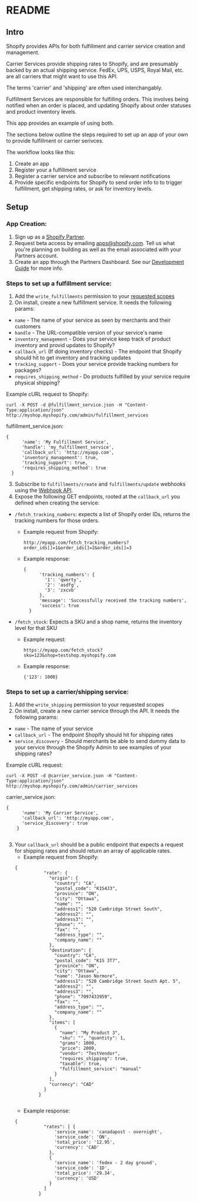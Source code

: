 # README

## Intro

Shopify provides APIs for both fulfillment and carrier service creation and management.

Carrier Services provide shipping rates to Shopify, and are presumably backed by an actual shipping service. FedEx, UPS, USPS, Royal Mail, etc. are all carriers that might want to use this API.

The terms 'carrier' and 'shipping' are often used interchangably.

Fulfillment Services are responsible for fulfilling orders. This involves being notified when an order is placed, and updating Shopify about order statuses and product inventory levels.

This app provides an example of using both.

The sections below outline the steps required to set up an app of your own to provide fulfillment or carrier serivces.

The workflow looks like this:

1. Create an app
2. Register your a fulfillment service
3. Register a carrier service and subscribe to relevant notifications
3. Provide specific endpoints for Shopify to send order info to to trigger fulfillment, get shipping rates, or ask for inventory levels.

## Setup  

### App Creation:

1. Sign up as a [Shopify Partner](http://partners.shopify.com).
2. Request beta access by emailing [apps@shopify.com](mailto:apps@shopify.com). Tell us what you're planning on building as well as the email associated with your Partners account.
3. Create an app through the Partners Dashboard. See our [Development Guide](http://wiki.shopify.com/Shopify_App_Development) for more info.

### Steps to set up a fulfillment service:

1. Add the `write_fulfillments` permission to your [requested scopes](http://api.shopify.com/authentication.html)
2. On install, create a new fulfillment service. It needs the following params:

  * `name` - The name of your service as seen by merchants and their customers
  * `handle` - The URL-compatible version of your service's name
  * `inventory_management` - Does your service keep track of product inventory and provid updates to Shopify?
  * `callback_url` (If doing inventory checks) - The endpoint that Shopify should hit to get inventory and tracking updates
  * `tracking_support` - Does your service provide tracking numbers for packages?
  * `requires_shipping_method` - Do products fulfilled by your service require physical shipping?

  Example cURL request to Shopify:

  `curl -X POST -d @fulfillment_service.json -H "Content-Type:application/json"
  http://myshop.myshopify.com/admin/fulfillment_services`

  fulfillment_service.json:
  <pre><code>{
      'name': 'My Fulfillment Service',
      'handle': 'my_fulfillment_service',
      'callback_url': 'http://myapp.com',
      'inventory_management': true,
      'tracking_support': true,
      'requires_shipping_method': true
  }</code></pre>
3. Subscribe to `fulfillments/create` and `fulfillments/update` webhooks using the [Webhook API](http://api.shopify.com/webhook.html).
4. Expose the following GET endpoints, rooted at the `callback_url` you defined when creating the service:
  * `/fetch_tracking_numbers`: expects a list of Shopify order IDs, returns the tracking numbers for those orders.
      * Example request from Shopify:

          `http://myapp.com/fetch_tracking_numbers?order_ids[]=1&order_ids[]=2&order_ids[]=3`

      * Example response:

          <pre><code>{
              'tracking_numbers': {
                '1': 'qwerty',
                '2': 'asdfg',
                '3': 'zxcvb'
              },
              'message': 'Successfully received the tracking numbers',
              'success': true
          }</code></pre>
  * `/fetch_stock`: Expects a SKU and a shop name, returns the inventory level for that SKU
      * Example request:

          `https://myapp.com/fetch_stock?sku=123&shop=testshop.myshopify.com`

      * Example response:

          `{'123': 1000}`

### Steps to set up a carrier/shipping service:

1. Add the `write_shipping` permission to your requested scopes
2. On install, create a new carrier service through the API. It needs the following params:
  * `name` - The name of your service
  * `callback_url` - The endpoint Shopify should hit for shipping rates
  * `service_discovery` - Should merchants be able to send dummy data to your service through the Shopify Admin to see examples of your shipping rates?

  Example cURL request:

  `curl -X POST -d @carrier_service.json -H "Content-Type:application/json"
  http://myshop.myshopify.com/admin/carrier_services`

  carrier_service.json:
  <pre><code>{
      'name': 'My Carrier Service',
      'callback_url': 'http://myapp.com',
      'service_discovery': true
    }
  </code></pre>
3. Your `callback_url` should be a public endpoint that expects a request for shipping rates and should return an array of applicable rates.
      * Example request from Shopify:
      <pre><code>{
              "rate": {
                "origin": {
                  "country": "CA", 
                  "postal_code": "K1S4J3", 
                  "province": "ON", 
                  "city": "Ottawa", 
                  "name": "", 
                  "address1": "520 Cambridge Street South", 
                  "address2": "", 
                  "address3": "", 
                  "phone": "", 
                  "fax": "", 
                  "address_type": "", 
                  "company_name": ""
                }, 
                "destination": {
                  "country": "CA", 
                  "postal_code": "K1S 3T7", 
                  "province": "ON", 
                  "city": "Ottawa", 
                  "name": "Jason Normore", 
                  "address1": "520 Cambridge Street South Apt. 5", 
                  "address2": "", 
                  "address3": "", 
                  "phone": "7097433959", 
                  "fax": "", 
                  "address_type": "", 
                  "company_name": ""
                }, 
                "items": [
                  {
                    "name": "My Product 3", 
                    "sku": "", "quantity": 1, 
                    "grams": 1000, 
                    "price": 2000, 
                    "vendor": "TestVendor", 
                    "requires_shipping": true, 
                    "taxable": true, 
                    "fulfillment_service": "manual"
                  }
                ], 
                "currency": "CAD"
              }
            }
      </code></pre>
      * Example response:
      <pre><code>{
              "rates": [ {
                  'service_name': 'canadapost - overnight',
                  'service_code': 'ON',
                  'total_price': '12.95',
                  'currency': 'CAD'
                },
                {
                  'service_name': 'fedex - 2 day ground',
                  'service_code': '1D',
                  'total_price': '29.34',
                  'currency': 'USD'
                }
              ]
            }
      </code></pre>